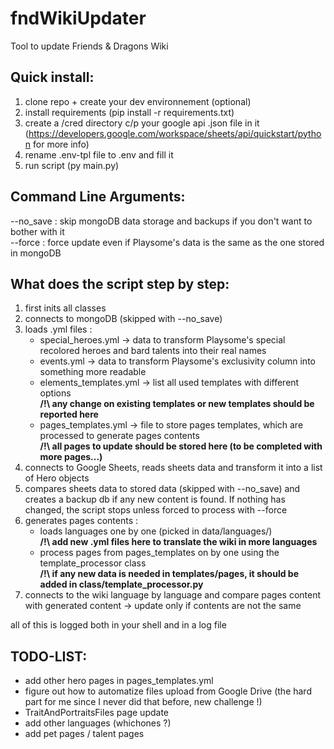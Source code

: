 # fndWikiUpdater
Tool to update Friends & Dragons Wiki

## Quick install: ##
1. clone repo + create your dev environnement (optional)
2. install requirements (pip install -r requirements.txt)
3. create a /cred directory c/p your google api .json file in it (https://developers.google.com/workspace/sheets/api/quickstart/python for more info)
4. rename .env-tpl file to .env and fill it
5. run script (py main.py)

## Command Line Arguments: ##
--no_save : skip mongoDB data storage and backups if you don't want to bother with it  
--force   : force update even if Playsome's data is the same as the one stored in mongoDB

## What does the script step by step: ##
1. first inits all classes
2. connects to mongoDB (skipped with --no_save)
3. loads .yml files :
   - special_heroes.yml -> data to transform Playsome's special recolored heroes and bard talents into their real names
   - events.yml -> data to transform Playsome's exclusivity column into something more readable
   - elements_templates.yml -> list all used templates with different options  
     **/!\ any change on existing templates or new templates should be reported here**
   - pages_templates.yml -> file to store pages templates, which are processed to generate pages contents  
     **/!\ all pages to update should be stored here (to be completed with more pages...)**
4. connects to Google Sheets, reads sheets data and transform it into a list of Hero objects
5. compares sheets data to stored data (skipped with --no_save) and creates a backup db if any new content is found. If nothing has changed, the script stops unless forced to process with --force
6. generates pages contents :
   - loads languages one by one (picked in data/languages/)  
     **/!\ add new .yml files here to translate the wiki in more languages**
   - process pages from pages_templates on by one using the template_processor class  
     **/!\ if any new data is needed in templates/pages, it should be added in class/template_processor.py**
7. connects to the wiki language by language and compare pages content with generated content -> update only if contents are not the same

all of this is logged both in your shell and in a log file

## TODO-LIST: ##
- add other hero pages in pages_templates.yml
- figure out how to automatize files upload from Google Drive (the hard part for me since I never did that before, new challenge !)
- TraitAndPortraitsFiles page update
- add other languages (whichones ?)
- add pet pages / talent pages

